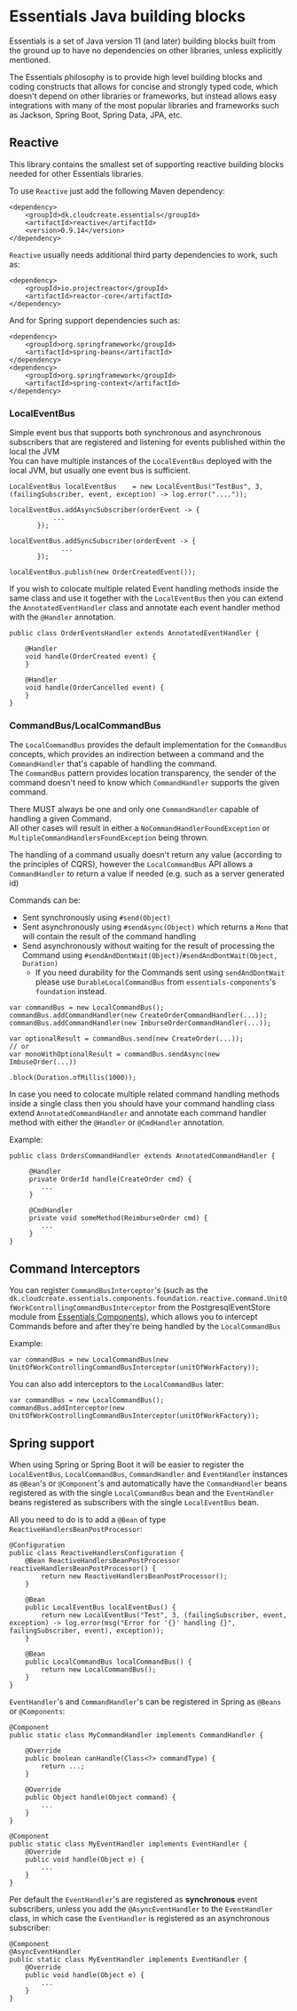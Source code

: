 # Essentials Java building blocks

Essentials is a set of Java version 11 (and later) building blocks built from the ground up to have no dependencies on other libraries, unless explicitly mentioned.

The Essentials philosophy is to provide high level building blocks and coding constructs that allows for concise and strongly typed code, which doesn't depend on other libraries or frameworks, but
instead allows easy integrations with many of the most popular libraries and frameworks such as Jackson, Spring Boot, Spring Data, JPA, etc.

## Reactive

This library contains the smallest set of supporting reactive building blocks needed for other Essentials libraries.

To use `Reactive` just add the following Maven dependency:
```
<dependency>
    <groupId>dk.cloudcreate.essentials</groupId>
    <artifactId>reactive</artifactId>
    <version>0.9.14</version>
</dependency>
```

`Reactive` usually needs additional third party dependencies to work, such as:
```
<dependency>
    <groupId>io.projectreactor</groupId>
    <artifactId>reactor-core</artifactId>
</dependency>
```

And for Spring support dependencies such as:
```
<dependency>
    <groupId>org.springframework</groupId>
    <artifactId>spring-beans</artifactId>
</dependency>
<dependency>
    <groupId>org.springframework</groupId>
    <artifactId>spring-context</artifactId>
</dependency>
```

### LocalEventBus
Simple event bus that supports both synchronous and asynchronous subscribers that are registered and listening for events published within the local the JVM  
You can have multiple instances of the `LocalEventBus` deployed with the local JVM, but usually one event bus is sufficient.

```
LocalEventBus localEventBus    = new LocalEventBus("TestBus", 3, (failingSubscriber, event, exception) -> log.error("...."));
                  
localEventBus.addAsyncSubscriber(orderEvent -> {
           ...
       });

localEventBus.addSyncSubscriber(orderEvent -> {
             ...
       });
                  
localEventBus.publish(new OrderCreatedEvent());
```

If you wish to colocate multiple related Event handling methods inside the same class and use it together with the 
`LocalEventBus` then you can extend the `AnnotatedEventHandler` class and annotate each event handler method with the
`@Handler` annotation.

```
public class OrderEventsHandler extends AnnotatedEventHandler {

    @Handler
    void handle(OrderCreated event) {
    }

    @Handler
    void handle(OrderCancelled event) {
    }
}
```

### CommandBus/LocalCommandBus
The `LocalCommandBus` provides the default implementation for the `CommandBus` concepts, which provides an indirection between a command and the `CommandHandler` 
that's capable of handling the command.  
The `CommandBus` pattern provides location transparency, the sender of the command doesn't need to know which `CommandHandler` supports
the given command.   

There MUST always be one and only one `CommandHandler` capable of handling a given Command.  
All other cases will result in either a `NoCommandHandlerFoundException` or `MultipleCommandHandlersFoundException` being thrown.

The handling of a command usually doesn't return any value (according to the principles of CQRS), however the `LocalCommandBus` API allows
a `CommandHandler` to return a value if needed (e.g. such as a server generated id)  

Commands can be:
- Sent synchronously using `#send(Object)`  
- Sent asynchronously using `#sendAsync(Object)` which returns a `Mono` that will contain the result of the command handling
- Send asynchronously without waiting for the result of processing the Command using `#sendAndDontWait(Object)`/`#sendAndDontWait(Object, Duration)`
  - If you need durability for the Commands sent using `sendAndDontWait` please use `DurableLocalCommandBus` from `essentials-components`'s `foundation` instead.

```
var commandBus = new LocalCommandBus();
commandBus.addCommandHandler(new CreateOrderCommandHandler(...));
commandBus.addCommandHandler(new ImburseOrderCommandHandler(...));
 
var optionalResult = commandBus.send(new CreateOrder(...));
// or
var monoWithOptionalResult = commandBus.sendAsync(new ImbuseOrder(...))
                                       .block(Duration.ofMillis(1000));
```

In case you need to colocate multiple related command handling methods inside a single class then you 
should have your command handling class extend `AnnotatedCommandHandler` and annotate each command handler method with either 
the `@Handler` or `@CmdHandler` annotation.

Example:  
```
public class OrdersCommandHandler extends AnnotatedCommandHandler {

     @Handler
     private OrderId handle(CreateOrder cmd) {
        ...
     }

     @CmdHandler
     private void someMethod(ReimburseOrder cmd) {
        ...
     }
}
```

## Command Interceptors
You can register `CommandBusInterceptor`'s (such as the `dk.cloudcreate.essentials.components.foundation.reactive.command.UnitOfWorkControllingCommandBusInterceptor`
from the PostgresqlEventStore module from [Essentials Components](https://github.com/cloudcreate-dk/essentials-components)), which allows you to 
intercept Commands before and after they're being handled by the `LocalCommandBus`

Example:
```
var commandBus = new LocalCommandBus(new UnitOfWorkControllingCommandBusInterceptor(unitOfWorkFactory));
```

You can also add interceptors to the `LocalCommandBus` later:
```
var commandBus = new LocalCommandBus();
commandBus.addInterceptor(new UnitOfWorkControllingCommandBusInterceptor(unitOfWorkFactory));
```

## Spring support
When using Spring or Spring Boot it will be easier to register the `LocalEventBus`, `LocalCommandBus`, `CommandHandler` and `EventHandler` instances as `@Bean`'s or `@Component`'s
and automatically have the `CommandHandler` beans registered as with the single `LocalCommandBus` bean and the `EventHandler` beans registered as subscribers with the single `LocalEventBus` bean.

All you need to do is to add a `@Bean` of type `ReactiveHandlersBeanPostProcessor`:

```
@Configuration
public class ReactiveHandlersConfiguration {
    @Bean ReactiveHandlersBeanPostProcessor reactiveHandlersBeanPostProcessor() {
        return new ReactiveHandlersBeanPostProcessor();
    }
    
    @Bean
    public LocalEventBus localEventBus() {
        return new LocalEventBus("Test", 3, (failingSubscriber, event, exception) -> log.error(msg("Error for '{}' handling {}", failingSubscriber, event), exception));
    }
    
    @Bean
    public LocalCommandBus localCommandBus() {
        return new LocalCommandBus();
    }
}
```

`EventHandler`'s and `CommandHandler`'s can be registered in Spring as `@Beans` or `@Components`:
```
@Component
public static class MyCommandHandler implements CommandHandler {

    @Override
    public boolean canHandle(Class<?> commandType) {
        return ...;
    }

    @Override
    public Object handle(Object command) {
        ...
    }
}

@Component
public static class MyEventHandler implements EventHandler {
    @Override
    public void handle(Object e) {
        ...
    }
}
```
Per default the `EventHandler`'s are registered as **synchronous** event subscribers, unless you add the `@AsyncEventHandler` to the `EventHandler` class, in which case the `EventHandler` is 
registered as an asynchronous subscriber:
```
@Component
@AsyncEventHandler
public static class MyEventHandler implements EventHandler {
    @Override
    public void handle(Object e) {
        ...
    }
}
```